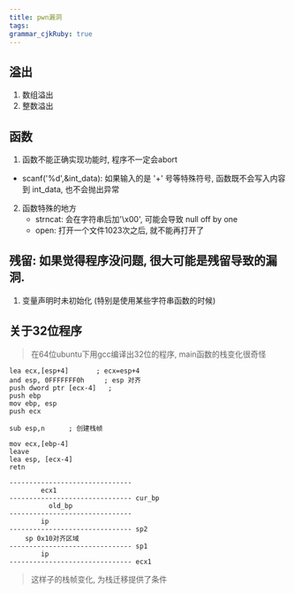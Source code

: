 ```yaml
---
title: pwn漏洞
tags: 
grammar_cjkRuby: true
---
```


##  溢出
1. 数组溢出
2. 整数溢出

## 函数
1. 函数不能正确实现功能时, 程序不一定会abort
+ scanf('%d',&int_data): 如果输入的是 '+' 号等特殊符号, 函数既不会写入内容到 int_data, 也不会抛出异常

2. 函数特殊的地方
	+ strncat: 会在字符串后加'\x00', 可能会导致 null off by one
	+ open: 打开一个文件1023次之后, 就不能再打开了

## 残留: 如果觉得程序没问题, 很大可能是残留导致的漏洞.
1. 变量声明时未初始化 (特别是使用某些字符串函数的时候)


## 关于32位程序
> 在64位ubuntu下用gcc编译出32位的程序, main函数的栈变化很奇怪

```
lea ecx,[esp+4]       ; ecx=esp+4
and esp, 0FFFFFFF0h     ; esp 对齐
push dword ptr [ecx-4]   ; 
push ebp
mov ebp, esp
push ecx

sub esp,n      ; 创建栈帧

mov ecx,[ebp-4]
leave
lea esp, [ecx-4]
retn

```
```
-------------------------------
		ecx1
------------------------------- cur_bp
	      old_bp
------------------------------- 
		ip
------------------------------- sp2
	sp 0x10对齐区域
------------------------------- sp1
		ip
------------------------------- ecx1
```

> 这样子的栈帧变化, 为栈迁移提供了条件